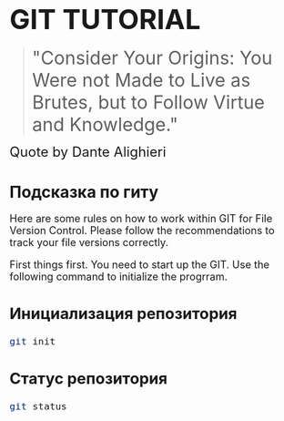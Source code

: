 # <font size = 15>GIT TUTORIAL </font> 

><font size = 6>"Consider Your Origins: You Were not Made to Live as Brutes, but to Follow Virtue and Knowledge."</font>

<font size = 5> Quote by Dante Alighieri </font>

# Подсказка по гиту

<font size = 4>Here are some rules on how to work within GIT for File Version Control. Please follow the recommendations to track your file versions correctly.

First things first. You need to start up the GIT. Use the following command to initialize the progrram.

## Инициализация репозитория

```sh
git init
```

## Статус репозитория

```sh
git status
```

